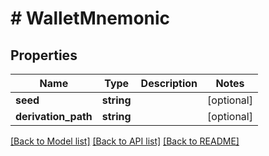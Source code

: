 # # WalletMnemonic

## Properties

Name | Type | Description | Notes
------------ | ------------- | ------------- | -------------
**seed** | **string** |  | [optional] 
**derivation_path** | **string** |  | [optional] 

[[Back to Model list]](../../README.md#documentation-for-models) [[Back to API list]](../../README.md#documentation-for-api-endpoints) [[Back to README]](../../README.md)


